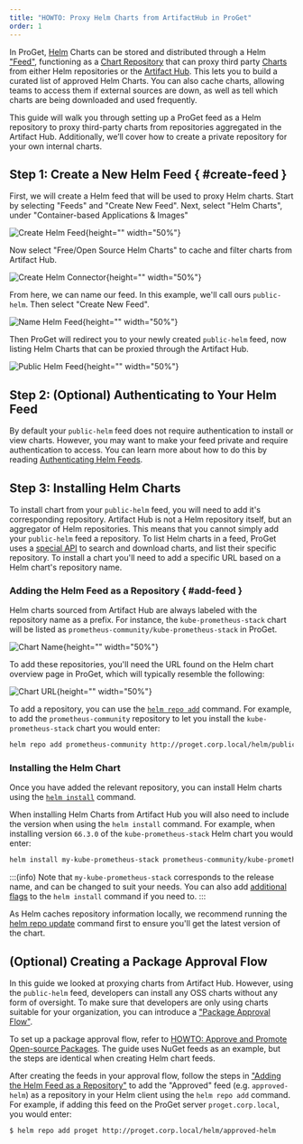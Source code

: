 ```yaml
---
title: "HOWTO: Proxy Helm Charts from ArtifactHub in ProGet"
order: 1
---
```


In ProGet, [Helm](https://helm.sh/) Charts can be stored and distributed through a Helm ["Feed"](/docs/proget/feeds/feed-overview), functioning as a [Chart Repository](https://helm.sh/docs/topics/chart_repository/) that can proxy third party [Charts](https://helm.sh/docs/topics/charts/) from either Helm repositories or the [Artifact Hub](/docs/proget/feeds/helm#artifacthub). This lets you to build a curated list of approved Helm Charts. You can also cache charts, allowing teams to access them if external sources are down, as well as tell which charts are being downloaded and used frequently.

This guide will walk you through setting up a ProGet feed as a Helm repository to proxy third-party charts from repositories aggregated in the Artifact Hub. Additionally, we’ll cover how to create a private repository for your own internal charts.

## Step 1: Create a New Helm Feed { #create-feed }

First, we will create a Helm feed that will be used to proxy Helm charts. Start by selecting "Feeds" and "Create New Feed". Next, select "Helm Charts", under "Container-based Applications & Images"

![Create Helm Feed](/resources/docs/proget-helm-newfeed.png){height="" width="50%"}

Now select "Free/Open Source Helm Charts" to cache and filter charts from Artifact Hub.

![Create Helm Connector](/resources/docs/proget-helm-connecttoorg.png){height="" width="50%"}

From here, we can name our feed. In this example, we'll call ours `public-helm`. Then select "Create New Feed".

![Name Helm Feed](/resources/docs/proget-helm-namepublicfeed.png){height="" width="50%"}

Then ProGet will redirect you to your newly created `public-helm` feed, now listing Helm Charts that can be proxied through the Artifact Hub.

![Public Helm Feed](/resources/docs/proget-helm-publicfeed.png){height="" width="50%"}

## Step 2: (Optional) Authenticating to Your Helm Feed

By default your `public-helm` feed does not require authentication to install or view charts. However, you may want to make your feed private and require authentication to access. You can learn more about how to do this by reading [Authenticating Helm Feeds](/docs/proget/feeds/helm#authenticated-feeds).

## Step 3: Installing Helm Charts

To install chart from your `public-helm` feed, you will need to add it's corresponding repository. Artifact Hub is not a Helm repository itself, but an aggregator of Helm repositories. This means that you cannot simply add your `public-helm` feed a repository. To list Helm charts in a feed, ProGet uses a [special API](https://artifacthub.io/docs/api/) to search and download charts, and list their specific repository. To install a chart you'll need to add a specific URL based on a Helm chart's repository name. 

### Adding the Helm Feed as a Repository { #add-feed }

Helm charts sourced from Artifact Hub are always labeled with the repository name as a prefix. For instance, the `kube-prometheus-stack` chart will be listed as `prometheus-community/kube-prometheus-stack` in ProGet.

![Chart Name](/resources/docs/proget-helm-chartname.png){height="" width="50%"}

To add these repositories, you'll need the URL found on the Helm chart overview page in ProGet, which will typically resemble the following:

![Chart URL](/resources/docs/proget-helm-charturl.png){height="" width="50%"}
 
To add a repository, you can use the [`helm repo add`](https://helm.sh/docs/helm/helm_repo_add/) command. For example, to add the `prometheus-community` repository to let you install the `kube-prometheus-stack` chart you would enter:

```bash
helm repo add prometheus-community http://proget.corp.local/helm/public-helm/prometheus-community
```

### Installing the Helm Chart

Once you have added the relevant repository, you can install Helm charts using the [`helm install`](https://helm.sh/docs/helm/helm_install/) command. 

When installing Helm Charts from Artifact Hub you will also need to include the version when using the `helm install` command. For example, when installing version `66.3.0` of the `kube-prometheus-stack` Helm chart you would enter:

```bash
helm install my-kube-prometheus-stack prometheus-community/kube-prometheus-stack --version 66.3.0
```

:::(info)
Note that `my-kube-prometheus-stack` corresponds to the release name, and can be changed to suit your needs. You can also add [additional flags](https://helm.sh/docs/helm/helm_install/#options) to the `helm install` command if you need to.
:::

As Helm caches repository information locally, we recommend running the [helm repo update](https://helm.sh/docs/helm/helm_repo_update/) command first to ensure you'll get the latest version of the chart.

## (Optional) Creating a Package Approval Flow

In this guide we looked at proxying charts from Artifact Hub. However, using the `public-helm` feed, developers can install any OSS charts without any form of oversight. To make sure that developers are only using charts suitable for your organization, you can introduce a ["Package Approval Flow"](/docs/proget/packages/package-promotion).

To set up a package approval flow, refer to [HOWTO: Approve and Promote Open-source Packages](/docs/proget/packages/package-promotion/proget-howto-promote-packages). The guide uses NuGet feeds as an example, but the steps are identical when creating Helm chart feeds.

After creating the feeds in your approval flow, follow the steps in ["Adding the Helm Feed as a Repository"](#add-feed) to add the "Approved" feed (e.g. `approved-helm`) as a repository in your Helm client using the `helm repo add` command. For example, if adding this feed on the ProGet server `proget.corp.local`, you would enter:

```bash
$ helm repo add proget http://proget.corp.local/helm/approved-helm
```


